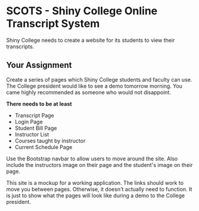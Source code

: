 # SCOTS - Shiny College Online Transcript System

Shiny College needs to create a website for its students to view their transcripts.

## Your Assignment

Create a series of pages which Shiny College students and faculty can use. The College president would like to see a demo tomorrow morning. You came highly recommended as someone who would not disappoint.

**There needs to be at least**

* Transcript Page
* Login Page
* Student Bill Page
* Instructor List
* Courses taught by instructor
* Current Schedule Page

Use the Bootstrap navbar to allow users to move around the site. Also include the instructors image on their page and the student's image on their page.

This site is a mockup for a working application. The links should work to move you between pages. Otherwise, it doesn't actually need to function. It is just to show what the pages will look like during a demo to the College president.

